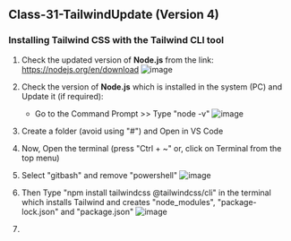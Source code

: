 ## Class-31-TailwindUpdate (Version 4)
###  Installing Tailwind CSS with the Tailwind CLI tool
1. Check the updated version of **Node.js** from the link: https://nodejs.org/en/download
   ![image](https://github.com/user-attachments/assets/570ec84c-8a01-41c7-b4d9-4276dca521ba)



2.  Check the version of **Node.js** which is installed in the system (PC) and Update it (if required):
      *  Go to the Command Prompt >> Type "node -v"
     ![image](https://github.com/user-attachments/assets/b48bc2c8-c935-4444-a404-396520efca84)


4.  Create a folder (avoid using "#") and Open in VS Code
5.  Now, Open the terminal (press "Ctrl + ~" or, click on Terminal from the top menu)
6.  Select "gitbash" and remove "powershell"
   ![image](https://github.com/user-attachments/assets/c64cf68c-6e3f-45ee-804a-3561e976f4bf)
7.   Then Type "npm install tailwindcss @tailwindcss/cli" in the terminal which installs Tailwind and creates "node_modules", "package-lock.json" and "package.json"
   ![image](https://github.com/user-attachments/assets/75ac1531-9174-4499-82ee-5c3c95d6b651)
8.   

 

